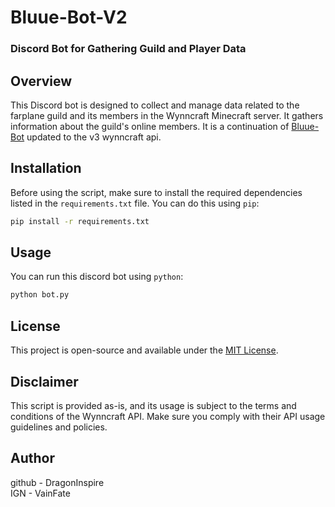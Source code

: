 # Bluue-Bot-V2
### Discord Bot for Gathering Guild and Player Data

## Overview
This Discord bot is designed to collect and manage data related to the farplane guild and its members in the Wynncraft Minecraft server. It gathers information about the guild's online members. It is a continuation of <a href="https://github.com/DragonInspire/Bluue-Bot">Bluue-Bot</a> updated to the v3 wynncraft api.


## Installation

Before using the script, make sure to install the required dependencies listed in the `requirements.txt` file. You can do this using `pip`:

```bash
pip install -r requirements.txt
```

## Usage

You can run this discord bot using `python`:

```bash
python bot.py
```

## License
This project is open-source and available under the [MIT License](LICENSE).

## Disclaimer

This script is provided as-is, and its usage is subject to the terms and conditions of the Wynncraft API. Make sure you comply with their API usage guidelines and policies.

## Author

github - DragonInspire <br>
IGN - VainFate
